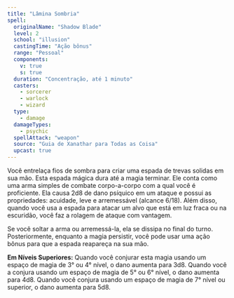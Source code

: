 ```yaml
---
title: "Lâmina Sombria"
spell:
  originalName: "Shadow Blade"
  level: 2
  school: "illusion"
  castingTime: "Ação bônus"
  range: "Pessoal"
  components:
    v: true
    s: true
  duration: "Concentração, até 1 minuto"
  casters:
    - sorcerer
    - warlock
    - wizard
  type:
    - damage
  damageTypes:
    - psychic
  spellAttack: "weapon"
  source: "Guia de Xanathar para Todas as Coisa"
  upcast: true
---
```


Você entrelaça fios de sombra para criar uma espada de trevas solidas em sua mão. Esta espada mágica dura até a magia terminar. Ele conta como uma arma simples de combate corpo-a-corpo com a qual você é proficiente. Ela causa 2d8 de dano psíquico em um ataque e possui as propriedades: acuidade, leve e arremessável (alcance 6/18). Além disso, quando você usa a espada para atacar um alvo que está em luz fraca ou na escuridão, você faz a rolagem de ataque com vantagem.

Se você soltar a arma ou arremessá-la, ela se dissipa no final do turno. Posteriormente, enquanto a magia persistir, você pode usar uma ação bônus para que a espada reapareça na sua mão.

**Em Níveis Superiores:** Quando você conjurar esta magia usando um espaço de magia de 3° ou 4° nível, o dano aumenta para 3d8. Quando você a conjura usando um espaço de magia de 5° ou 6° nível, o dano aumenta para 4d8. Quando você conjura usando um espaço de magia de 7° nível ou superior, o dano aumenta para 5d8.
